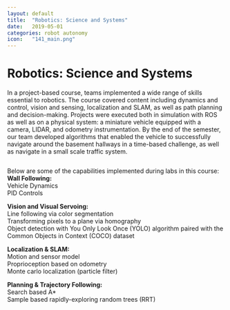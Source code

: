 ```yaml
---
layout: default
title:  "Robotics: Science and Systems"
date:   2019-05-01
categories: robot autonomy
icon:	"141_main.png"
---
```


<h1>Robotics: Science and Systems</h1>

<p>In a project-based course, teams implemented a wide range of skills essential to robotics. The course covered content including dynamics and control, vision and sensing, localization and SLAM, as well as path planning and decision-making. Projects were executed both in simulation with ROS as well as on a physical system: a miniature vehicle equipped with a camera, LIDAR, and odometry instrumentation. By the end of the semester, our team developed algorithms that enabled the vehicle to successfully navigate around the basement hallways in a time-based challenge, as well as navigate in a small scale traffic system.</p>

<div class="box alt">
<div class="row uniform">
<div class="12u$"><span class="image fit"><img src="{{ site.url }}{{ site.baseurl }}/images/141/classphoto.png" alt="" /></span></div>
<div class="4u"><span class="image fit"><img src="{{ site.url }}{{ site.baseurl }}/images/141/small1.jpeg" alt="" /></span></div>
<div class="4u"><span class="image fit"><img src="{{ site.url }}{{ site.baseurl }}/images/141/small2.jpeg" alt="" /></span></div>
<div class="4u$"><span class="image fit"><img src="{{ site.url }}{{ site.baseurl }}/images/141/small3.png" alt="" /></span></div>
</div>
</div>

<p>Below are some of the capabilities implemented during labs in this course:<br>
​
<b>Wall Following:</b><br>
Vehicle Dynamics<br>
PID Controls<br>

<b>Vision and Visual Servoing: </b><br>
Line following via color segmentation<br>
Transforming pixels to a plane via homography<br>
Object detection with You Only Look Once (YOLO) algorithm paired with the Common Objects in Context (COCO) dataset<br>

<b>Localization & SLAM: </b><br>
Motion and sensor model<br>
Proprioception based on odometry<br>
Monte carlo localization (particle filter)<br>

<b>Planning & Trajectory Following:</b><br>
Search based A*<br>
Sample based rapidly-exploring random trees (RRT)</p>
